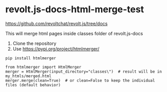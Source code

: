 # revolt.js-docs-html-merge-test
https://github.com/revoltchat/revolt.js/tree/docs

This will merge html pages inside classes folder of revolt.js-docs

1. Clone the repository
2. Use https://pypi.org/project/htmlmerger/

`pip install htmlmerger`

```
from htmlmerger import HtmlMerger
merger = HtmlMerger(input_directory="classes\")  # result will be in my_htmls/merged.html
merger.merge(clean=True)  # or clean=False to keep the individual files (default behavior)
```
